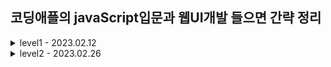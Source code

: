 ## 코딩애플의 javaScript입문과 웹UI개발 들으면 간략 정리


<details>
<summary> level1 - 2023.02.12</summary>

- 자바스크립트의 근본
    - HTML의 모든 것을 바꿀 수 있다
        - `document.getElementById('').innerHTML = '';`
        - `getXXX` 부분을 설렉터라고 함

- 함수
    ```javascript
    function haha(param1, param2) {
        document.get...
    }
    ```

- 클래스명을 기반으로 요소를 조작하는 경우 인덱싱 필요  
    - id는 중복허용하지 않지만, class는 중복허용하기 때문

- addEventListener()
    ```javascript
    document.getElementById('').addEventListener('click', function() {
        // callback func
        // your code...
    })
    ```

- querySelector()
    - 하지만 맨 위에 나오는 한개만 찾아줌
    - 그럴때는 querySelectorAll()을 쓰자...

- js기니깐, jquery를 써보자...
    - js의 라이브러리임
    - querySelector -> $
    - .html(), .css() 등등 으로 축약댐
    - 이벤트리스너 -> .on()

- UI에 애니메이션 추가하기
    - 애니메이션은 가능하면 css만으로 처리하는게 좋음 -> 성능때문
    - 애니메이션에서는 visibility: hidden을 주자.

- if-else 문

- input 태그에서 일어나는 이벤트
    - 'change', 'input'
        - 값이 변할때를 특정함

- === 는 엄격한 비교
    - 타입까지 같아야 같다고 해준다

- 변수의 선언, 할당, 범위
    - 함수 안에서 정의하는 경우, 함수 안에서만 범위를 가짐
    - let, const
        - let은 재선언 불가능함
        - const는 재선언, 재할당 불가능함
        - 그리고 둘 다 중괄호가 함수의 범위이다. var은 함수내부인거에비해 좁은 범위

</details>

<details>
<summary> level2 - 2023.02.26</summary>

- 몇초 후에 뭔가를 실행하고 싶다면??
    - setTimeout()
- 몇초마다 뭔가를 실행하고 싶다면??
    - setInterval()
- 자바스크립트문법 vs 브라우저사용법

- includes() 로 문자 검사
    - 간단한 것만 검사 가능
    - 그래서 정규식을 사용하자
        ```
        /a/.test('abscd')
        /[a-z]/.test('abscd')
        /[ㄱ-ㅎ가-힣]/.test('abscd')
        /^a$d/.test('abscd')
        /\S+@\S+\.\S+/.test('abscd')
        ```

- 캐러셀 만들기
    - 브라우저 폭은 100vw

- 함수 return 문
    - 소수점반올림하기
        - 숫자.toFixed(몇자리)
        - 근데 이거 쓰면 문자가 댐

- 스크롤 이벤트
    ```
        window.addEventListener('scroll', function() {
            window.scrollY
            window.pageYOffset
            window.scrollTo(x,y)
            window.scrollBy(x,y)
            $(window).on('scroll', function() {
                $(window).scrollTop()
            })
        })
    ```
    - 모든 html은 document안에 있고, document는 window 안에 있다.
    - 스크롤이벤트 리스너의 경우 1초에 60번 정도 체크하므로 부담이 됨
    - 바닥체크도 여러번 중복으로 해줄듯

- 탭기능 만들기 
    ```
        $('.tab-button').eq(0).on('click', function() {
            $('.tab-button').removeClass('orange');
            $('.tab-button').eq(0).addClass('orange');
            $('.tab-content').removeClass('show');
            $('.tab-content').eq(0).addClass('show');
        })
    ```
    - 좋은관습
        - 설렉터는 시간이 꽤 걸리니, 변수에 넣어쓰자
    - for 반복문 써서 코드 중복 줄이자.
        ```
        for(let i=0;i<3;i++) {
            코드
        }
        ```

- 이벤트 버블링
    - 모든 브라우저는 이벤트 버블링이 일어남
    - 이벤트가 상위 html로 퍼지는 현상
    - 이를 해결하기 위해서는 이벤트 관련 함수를 활용해야함
        ```js
        ~~.addEventListener('click', function(e) {
            e.target // 유저가 실제로 누른거
            e.currentTarget // 이벤트리스너 달린 곳
            this // 이벤트리스너 달린 곳
            e.preventDefault() // 기본동작 막아줌
            e.stopPropagation() // 이벤트버블링 막아줌
        })
        ```

- 이벤트버블링 응용 -> 이벤트 리스너를 줄이자
    - 하나를 쓸때마다 램용량을 차지함...
    - html 태그에 몰래 정보숨기기 가능
        `data-자료이름="값"`
    - 출력하기 위해서는
        `설렉터.dataset.자료이름`

- 좋은 라이브러리들
    - Swiper
    - chart.js
    - animation od scroll
    - email.js
    - lodash
    - fullpage.js

</details>
